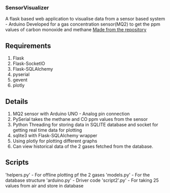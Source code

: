 ### SensorVisualizer
A flask based web application to visualise data from a sensor based system - Arduino
Developed for a gas concentration sensor(MQ2) to get the ppm values of carbon monoxide and methane
[Made from the repository](https://github.com/feklistoff/cs50-final-project)

## Requirements
1. Flask
2. Flask-SocketIO
3. Flask-SQLAlchemy
4. pyserial
5. gevent
6. plotly

## Details

1. MQ2 sensor with Arduino UNO - Analog pin connection
2. PySerial takes the methane and CO ppm values from the sensor
2. Python Threading for storing data in SQLITE database and socket for getting real time data for plotting
3. sqlite3 with Flask-SQLAlchemy wrapper
4. Using plotly for plotting different graphs
5. Can view historical data of the 2 gases fetched from the database.

## Scripts
'helpers.py' - For offline plotting pf the 2 gases
'models.py' - For the database structure
'arduino.py' - Driver code
'script2'.py' - For taking 25 values from air and store in database

